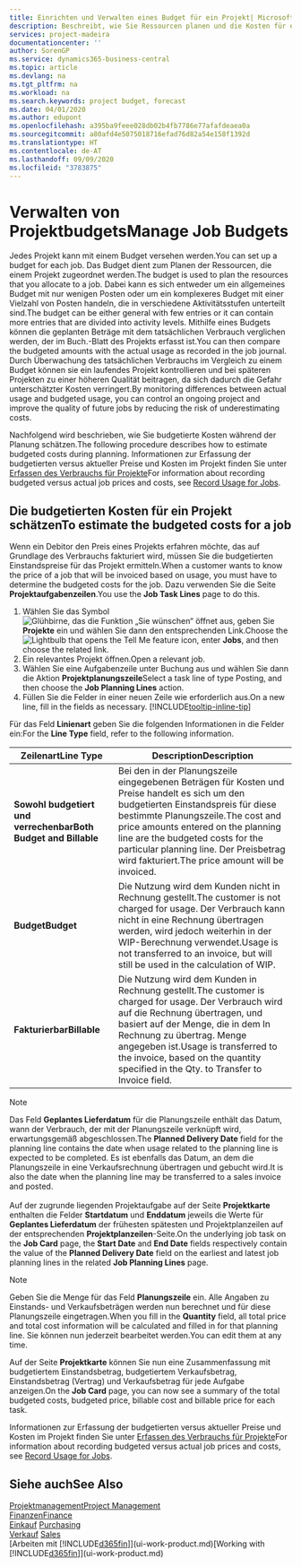 ```yaml
---
title: Einrichten und Verwalten eines Budget für ein Projekt| Microsoft Docs
description: Beschreibt, wie Sie Ressourcen planen und die Kosten für ein Projekt durch das Einrichten eines Budgets für jedes Projekt prognostizieren und steuern.
services: project-madeira
documentationcenter: ''
author: SorenGP
ms.service: dynamics365-business-central
ms.topic: article
ms.devlang: na
ms.tgt_pltfrm: na
ms.workload: na
ms.search.keywords: project budget, forecast
ms.date: 04/01/2020
ms.author: edupont
ms.openlocfilehash: a395ba9feee028db02b4fb7786e77afafdeaea0a
ms.sourcegitcommit: a80afd4e5075018716efad76d82a54e158f1392d
ms.translationtype: HT
ms.contentlocale: de-AT
ms.lasthandoff: 09/09/2020
ms.locfileid: "3783875"
---
```

# <a name="manage-job-budgets"></a><span data-ttu-id="a70bb-103">Verwalten von Projektbudgets</span><span class="sxs-lookup"><span data-stu-id="a70bb-103">Manage Job Budgets</span></span>
<span data-ttu-id="a70bb-104">Jedes Projekt kann mit einem Budget versehen werden.</span><span class="sxs-lookup"><span data-stu-id="a70bb-104">You can set up a budget for each job.</span></span> <span data-ttu-id="a70bb-105">Das Budget dient zum Planen der Ressourcen, die einem Projekt zugeordnet werden.</span><span class="sxs-lookup"><span data-stu-id="a70bb-105">The budget is used to plan the resources that you allocate to a job.</span></span> <span data-ttu-id="a70bb-106">Dabei kann es sich entweder um ein allgemeines Budget mit nur wenigen Posten oder um ein komplexeres Budget mit einer Vielzahl von Posten handeln, die in verschiedene Aktivitätsstufen unterteilt sind.</span><span class="sxs-lookup"><span data-stu-id="a70bb-106">The budget can be either general with few entries or it can contain more entries that are divided into activity levels.</span></span> <span data-ttu-id="a70bb-107">Mithilfe eines Budgets können die geplanten Beträge mit dem tatsächlichen Verbrauch verglichen werden, der im Buch.-Blatt des Projekts erfasst ist.</span><span class="sxs-lookup"><span data-stu-id="a70bb-107">You can then compare the budgeted amounts with the actual usage as recorded in the job journal.</span></span> <span data-ttu-id="a70bb-108">Durch Überwachung des tatsächlichen Verbrauchs im Vergleich zu einem Budget können sie ein laufendes Projekt kontrollieren und bei späteren Projekten zu einer höheren Qualität beitragen, da sich dadurch die Gefahr unterschätzter Kosten verringert.</span><span class="sxs-lookup"><span data-stu-id="a70bb-108">By monitoring differences between actual usage and budgeted usage, you can control an ongoing project and improve the quality of future jobs by reducing the risk of underestimating costs.</span></span>

<span data-ttu-id="a70bb-109">Nachfolgend wird beschrieben, wie Sie budgetierte Kosten während der Planung schätzen.</span><span class="sxs-lookup"><span data-stu-id="a70bb-109">The following procedure describes how to estimate budgeted costs during planning.</span></span> <span data-ttu-id="a70bb-110">Informationen zur Erfassung der budgetierten versus aktueller Preise und Kosten im Projekt finden Sie unter [Erfassen des Verbrauchs für Projekte](projects-how-record-job-usage.md)</span><span class="sxs-lookup"><span data-stu-id="a70bb-110">For information about recording budgeted versus actual job prices and costs, see [Record Usage for Jobs](projects-how-record-job-usage.md).</span></span>  

## <a name="to-estimate-the-budgeted-costs-for-a-job"></a><a name="JobBudgetCosts"></a> <span data-ttu-id="a70bb-111">Die budgetierten Kosten für ein Projekt schätzen</span><span class="sxs-lookup"><span data-stu-id="a70bb-111">To estimate the budgeted costs for a job</span></span>
<span data-ttu-id="a70bb-112">Wenn ein Debitor den Preis eines Projekts erfahren möchte, das auf Grundlage des Verbrauchs fakturiert wird, müssen Sie die budgetierten Einstandspreise für das Projekt ermitteln.</span><span class="sxs-lookup"><span data-stu-id="a70bb-112">When a customer wants to know the price of a job that will be invoiced based on usage, you must have to determine the budgeted costs for the job.</span></span> <span data-ttu-id="a70bb-113">Dazu verwenden Sie die Seite **Projektaufgabenzeilen**.</span><span class="sxs-lookup"><span data-stu-id="a70bb-113">You use the **Job Task Lines** page to do this.</span></span>

1. <span data-ttu-id="a70bb-114">Wählen Sie das Symbol ![Glühbirne, das die Funktion „Sie wünschen“ öffnet](media/ui-search/search_small.png "Tell Me-Funktion") aus, geben Sie **Projekte** ein und wählen Sie dann den entsprechenden Link.</span><span class="sxs-lookup"><span data-stu-id="a70bb-114">Choose the ![Lightbulb that opens the Tell Me feature](media/ui-search/search_small.png "Tell me what you want to do") icon, enter **Jobs**, and then choose the related link.</span></span>  
2. <span data-ttu-id="a70bb-115">Ein relevantes Projekt öffnen.</span><span class="sxs-lookup"><span data-stu-id="a70bb-115">Open a relevant job.</span></span>
3. <span data-ttu-id="a70bb-116">Wählen Sie eine Aufgabenzeile unter Buchung aus und wählen Sie dann die Aktion **Projektplanungszeile**</span><span class="sxs-lookup"><span data-stu-id="a70bb-116">Select a task line of type Posting, and then choose the **Job Planning Lines** action.</span></span>
4. <span data-ttu-id="a70bb-117">Füllen Sie die Felder in einer neuen Zeile wie erforderlich aus.</span><span class="sxs-lookup"><span data-stu-id="a70bb-117">On a new line, fill in the fields as necessary.</span></span> [!INCLUDE[tooltip-inline-tip](includes/tooltip-inline-tip_md.md)]   

<span data-ttu-id="a70bb-118">Für das Feld **Linienart** geben Sie die folgenden Informationen in die Felder ein:</span><span class="sxs-lookup"><span data-stu-id="a70bb-118">For the **Line Type** field, refer to the following information.</span></span>  

| <span data-ttu-id="a70bb-119">Zeilenart</span><span class="sxs-lookup"><span data-stu-id="a70bb-119">Line Type</span></span> | <span data-ttu-id="a70bb-120">Description</span><span class="sxs-lookup"><span data-stu-id="a70bb-120">Description</span></span> |
| --- | --- |
| <span data-ttu-id="a70bb-121">**Sowohl budgetiert und verrechenbar**</span><span class="sxs-lookup"><span data-stu-id="a70bb-121">**Both Budget and Billable**</span></span> |<span data-ttu-id="a70bb-122">Bei den in der Planungszeile eingegebenen Beträgen für Kosten und Preise handelt es sich um den budgetierten Einstandspreis für diese bestimmte Planungszeile.</span><span class="sxs-lookup"><span data-stu-id="a70bb-122">The cost and price amounts entered on the planning line are the budgeted costs for the particular planning line.</span></span> <span data-ttu-id="a70bb-123">Der Preisbetrag wird fakturiert.</span><span class="sxs-lookup"><span data-stu-id="a70bb-123">The price amount will be invoiced.</span></span> |
| <span data-ttu-id="a70bb-124">**Budget**</span><span class="sxs-lookup"><span data-stu-id="a70bb-124">**Budget**</span></span> |<span data-ttu-id="a70bb-125">Die Nutzung wird dem Kunden nicht in Rechnung gestellt.</span><span class="sxs-lookup"><span data-stu-id="a70bb-125">The customer is not charged for usage.</span></span> <span data-ttu-id="a70bb-126">Der Verbrauch kann nicht in eine Rechnung übertragen werden, wird jedoch weiterhin in der WIP-Berechnung verwendet.</span><span class="sxs-lookup"><span data-stu-id="a70bb-126">Usage is not transferred to an invoice, but will still be used in the calculation of WIP.</span></span> |
| <span data-ttu-id="a70bb-127">**Fakturierbar**</span><span class="sxs-lookup"><span data-stu-id="a70bb-127">**Billable**</span></span> |<span data-ttu-id="a70bb-128">Die Nutzung wird dem Kunden in Rechnung gestellt.</span><span class="sxs-lookup"><span data-stu-id="a70bb-128">The customer is charged for usage.</span></span> <span data-ttu-id="a70bb-129">Der Verbrauch wird auf die Rechnung übertragen, und basiert auf der Menge, die in dem In Rechnung zu übertrag. Menge angegeben ist.</span><span class="sxs-lookup"><span data-stu-id="a70bb-129">Usage is transferred to the invoice, based on the quantity specified in the Qty. to Transfer to Invoice field.</span></span> |

> [!NOTE]  
> <span data-ttu-id="a70bb-130">Das Feld **Geplantes Lieferdatum** für die Planungszeile enthält das Datum, wann der Verbrauch, der mit der Planungszeile verknüpft wird, erwartungsgemäß abgeschlossen.</span><span class="sxs-lookup"><span data-stu-id="a70bb-130">The **Planned Delivery Date** field for the planning line contains the date when usage related to the planning line is expected to be completed.</span></span> <span data-ttu-id="a70bb-131">Es ist ebenfalls das Datum, an dem die Planungszeile in eine Verkaufsrechnung übertragen und gebucht wird.</span><span class="sxs-lookup"><span data-stu-id="a70bb-131">It is also the date when the planning line may be transferred to a sales invoice and posted.</span></span> <br /><br /> <span data-ttu-id="a70bb-132">Auf der zugrunde liegenden Projektaufgabe auf der Seite **Projektkarte** enthalten die Felder **Startdatum** und **Enddatum** jeweils die Werte für **Geplantes Lieferdatum** der frühesten spätesten und Projektplanzeilen auf der entsprechenden **Projektplanzeilen**-Seite.</span><span class="sxs-lookup"><span data-stu-id="a70bb-132">On the underlying job task on the **Job Card** page, the **Start Date** and **End Date** fields respectively contain the value of the **Planned Delivery Date** field on the earliest and latest job planning lines in the related **Job Planning Lines** page.</span></span>

> [!NOTE]  
>   <span data-ttu-id="a70bb-133">Geben Sie die Menge für das Feld **Planungszeile** ein. Alle Angaben zu Einstands- und Verkaufsbeträgen werden nun berechnet und für diese Planungszeile eingetragen.</span><span class="sxs-lookup"><span data-stu-id="a70bb-133">When you fill in the **Quantity** field, all total price and total cost information will be calculated and filled in for that planning line.</span></span> <span data-ttu-id="a70bb-134">Sie können nun jederzeit bearbeitet werden.</span><span class="sxs-lookup"><span data-stu-id="a70bb-134">You can edit them at any time.</span></span>

<span data-ttu-id="a70bb-135">Auf der Seite **Projektkarte** können Sie nun eine Zusammenfassung mit budgetiertem Einstandsbetrag, budgetiertem Verkaufsbetrag, Einstandsbetrag (Vertrag) und Verkaufsbetrag für jede Aufgabe anzeigen.</span><span class="sxs-lookup"><span data-stu-id="a70bb-135">On the **Job Card** page, you can now see a summary of the total budgeted costs, budgeted price, billable cost and billable price for each task.</span></span>

<span data-ttu-id="a70bb-136">Informationen zur Erfassung der budgetierten versus aktueller Preise und Kosten im Projekt finden Sie unter [Erfassen des Verbrauchs für Projekte](projects-how-record-job-usage.md)</span><span class="sxs-lookup"><span data-stu-id="a70bb-136">For information about recording budgeted versus actual job prices and costs, see [Record Usage for Jobs](projects-how-record-job-usage.md).</span></span>

## <a name="see-also"></a><span data-ttu-id="a70bb-137">Siehe auch</span><span class="sxs-lookup"><span data-stu-id="a70bb-137">See Also</span></span>
[<span data-ttu-id="a70bb-138">Projektmanagement</span><span class="sxs-lookup"><span data-stu-id="a70bb-138">Project Management</span></span>](projects-manage-projects.md)  
[<span data-ttu-id="a70bb-139">Finanzen</span><span class="sxs-lookup"><span data-stu-id="a70bb-139">Finance</span></span>](finance.md)  
<span data-ttu-id="a70bb-140">[Einkauf](purchasing-manage-purchasing.md)       </span><span class="sxs-lookup"><span data-stu-id="a70bb-140">[Purchasing](purchasing-manage-purchasing.md)       </span></span>  
<span data-ttu-id="a70bb-141">[Verkauf](sales-manage-sales.md)    </span><span class="sxs-lookup"><span data-stu-id="a70bb-141">[Sales](sales-manage-sales.md)    </span></span>  
<span data-ttu-id="a70bb-142">[Arbeiten mit [!INCLUDE[d365fin](includes/d365fin_md.md)]](ui-work-product.md)</span><span class="sxs-lookup"><span data-stu-id="a70bb-142">[Working with [!INCLUDE[d365fin](includes/d365fin_md.md)]](ui-work-product.md)</span></span>  
